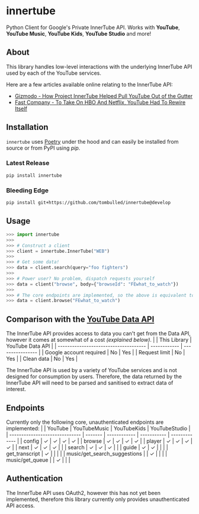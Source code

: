 # innertube
Python Client for Google's Private InnerTube API. Works with **YouTube**, **YouTube Music**, **YouTube Kids**, **YouTube Studio** and more!

## About
This library handles low-level interactions with the underlying InnerTube API used by each of the YouTube services.

Here are a few articles available online relating to the InnerTube API:
* [Gizmodo - How Project InnerTube Helped Pull YouTube Out of the Gutter](https://gizmodo.com/how-project-innertube-helped-pull-youtube-out-of-the-gu-1704946491)
* [Fast Company - To Take On HBO And Netflix, YouTube Had To Rewire Itself](https://www.fastcompany.com/3044995/to-take-on-hbo-and-netflix-youtube-had-to-rewire-itself)

## Installation
`innertube` uses [Poetry](https://github.com/python-poetry/poetry) under the hood and can easily be installed from source or from PyPI using *pip*.

### Latest Release
```console
pip install innertube
```

### Bleeding Edge
```console
pip install git+https://github.com/tombulled/innertube@develop
```

## Usage
```python
>>> import innertube
>>>
>>> # Construct a client
>>> client = innertube.InnerTube("WEB")
>>>
>>> # Get some data!
>>> data = client.search(query="foo fighters")
>>>
>>> # Power user? No problem, dispatch requests yourself
>>> data = client("browse", body={"browseId": "FEwhat_to_watch"})
>>>
>>> # The core endpoints are implemented, so the above is equivalent to:
>>> data = client.browse("FEwhat_to_watch")
```

## Comparison with the [YouTube Data API](https://developers.google.com/youtube/v3/)
The InnerTube API provides access to data you can't get from the Data API, however it comes at somewhat of a cost *(explained below)*.
|                                       | This Library | YouTube Data API |
| ------------------------------------- | ------------ | ---------------- |
| Google account required               | No           | Yes              |
| Request limit                         | No           | Yes              |
| Clean data                            | No           | Yes              |

The InnerTube API is used by a variety of YouTube services and is not designed for consumption by users. Therefore, the data returned by the InnerTube API will need to be parsed and sanitised to extract data of interest.

## Endpoints
Currently only the following core, unauthenticated endpoints are implemented:
|                                | YouTube | YouTubeMusic | YouTubeKids | YouTubeStudio |
| ------------------------------ | ------- | ------------ | ----------- | ------------- |
| config                         | &check; | &check;      | &check;     | &check;       |
| browse                         | &check; | &check;      | &check;     | &check;       |
| player                         | &check; | &check;      | &check;     | &check;       |
| next                           | &check; | &check;      | &check;     |               |
| search                         | &check; | &check;      | &check;     |               |
| guide                          | &check; | &check;      |             |               |
| get_transcript                 | &check; |              |             |               |
| music/get_search_suggestions   |         | &check;      |             |               |
| music/get_queue                |         | &check;      |             |               |

## Authentication
The InnerTube API uses OAuth2, however this has not yet been implemented, therefore this library currently only provides unauthenticated API access.